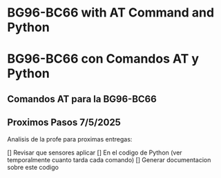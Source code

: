 # BG96-BC66 with AT Command and Python
# BG96-BC66 con Comandos AT y Python

## Comandos AT para la BG96-BC66


## Proximos Pasos 7/5/2025
Analisis de la profe para proximas entregas:

[] Revisar que sensores aplicar 
[] En el codigo de Python (ver temporalmente cuanto tarda cada comando)
[] Generar documentacion sobre este codigo
